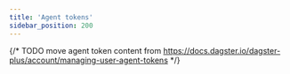 ```yaml
---
title: 'Agent tokens'
sidebar_position: 200
---
```


{/* TODO move agent token content from https://docs.dagster.io/dagster-plus/account/managing-user-agent-tokens */}
